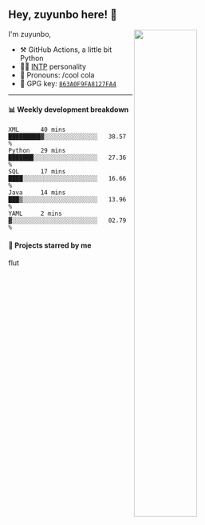 

## Hey, zuyunbo here! :wave: 
[<img align="right" width="50%" src="https://github-readme-stats.vercel.app/api?username=zuyunbo&theme=dark&show_icons=true">](https://metrics.lecoq.io/ouuan?template=classic)

I'm zuyunbo,

-   :hammer_and_pick: GitHub Actions, a little bit Python
-   :man_scientist: [INTP](https://www.16personalities.com/intp-personality) personality
-   :man: Pronouns: /cool cola
-   :key: GPG key: [`863A0F9FA8127FA4`](https://github.com/zuyunbo.gpg)

---



#### :bar_chart: Weekly development breakdown

<!--START_SECTION:waka-->
```text
XML      40 mins         █████████▓░░░░░░░░░░░░░░░   38.57 % 
Python   29 mins         ███████░░░░░░░░░░░░░░░░░░   27.36 % 
SQL      17 mins         ████░░░░░░░░░░░░░░░░░░░░░   16.66 % 
Java     14 mins         ███▒░░░░░░░░░░░░░░░░░░░░░   13.96 % 
YAML     2 mins          ▓░░░░░░░░░░░░░░░░░░░░░░░░   02.79 % 
```
<!--END_SECTION:waka-->

#### :star2: Projects starred by me
flut

